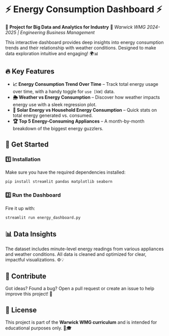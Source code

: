 # ⚡ Energy Consumption Dashboard ⚡

🚀 **Project for Big Data and Analytics for Industry** 📌 *Warwick WMG 2024-2025 | Engineering Business Management*

This interactive dashboard provides deep insights into energy consumption trends and their relationship with weather conditions. Designed to make data exploration intuitive and engaging! 🌍📊

## 🔥 Key Features

- **📈 Energy Consumption Trend Over Time** – Track total energy usage over time, with a handy toggle for `use [kW]` data.
- **🌦️ Weather vs Energy Consumption** – Discover how weather impacts energy use with a sleek regression plot.
- **🔋 Solar Energy vs Household Energy Consumption** – Quick stats on total energy generated vs. consumed.
- **🏆 Top 5 Energy-Consuming Appliances** – A month-by-month breakdown of the biggest energy guzzlers.

## 🚀 Get Started

### 1️⃣ Installation

Make sure you have the required dependencies installed:

```sh
pip install streamlit pandas matplotlib seaborn
```

### 2️⃣ Run the Dashboard

Fire it up with:

```sh
streamlit run energy_dashboard.py
```

## 📊 Data Insights

The dataset includes minute-level energy readings from various appliances and weather conditions. All data is cleaned and optimized for clear, impactful visualizations. ⚙️💡

## 🤝 Contribute

Got ideas? Found a bug? Open a pull request or create an issue to help improve this project! 🚀

## 📜 License

This project is part of the **Warwick WMG curriculum** and is intended for educational purposes only. 🏫🎓
